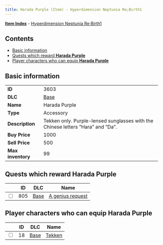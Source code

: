 ```yaml
---
title: Harada Purple (Item) - Hyperdimension Neptunia Re;Birth1
---
```


[**Item Index**](/neptunia/rb1/item/index.html) - [Hyperdimension Neptunia Re;Birth1](/neptunia/rb1)

## Contents

- [Basic information](#basic-information)
- [Quests which reward **Harada Purple**](#quests-which-reward-harada-purple)
- [Player characters who can equip **Harada Purple**](#player-characters-who-can-equip-harada-purple)

## Basic information

|   |   |
| -- | -- |
| **ID** | 3603 |
| **DLC** | [Base](/neptunia/rb1/dlc/1-base.html) |
| **Name** | Harada Purple |
| **Type** | Accessory |
| **Description** | Tekken only. Purple-lensed sunglasses with the Chinese letters ”Hara” and ”Da”. |
| **Buy Price** | 1000 |
| **Sell Price** | 500 |
| **Max inventory** | 99 |


## Quests which reward **Harada Purple**

|    | ID | DLC | Name |
| -- | -- | --- | ---- |
| <input type="checkbox" id="rb1-quest-1-805" class="trackbox" /> | 805 | [Base](/neptunia/rb1/dlc/1-base.html) | [A genius request](/neptunia/rb1/quest/1-805-a-genius-request.html) |


## Player characters who can equip **Harada Purple**

|    | ID | DLC | Name |
| -- | -- | --- | ---- |
| <input type="checkbox" id="rb1-player-1-18" class="trackbox" /> | 18 | [Base](/neptunia/rb1/dlc/1-base.html) | [Tekken](/neptunia/rb1/player/1-18-tekken.html) |
